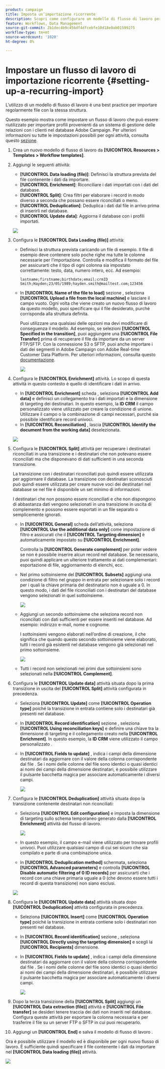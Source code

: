 ```yaml
---
product: campaign
title: Imposta un’importazione ricorrente
description: Scopri come configurare un modello di flusso di lavoro per le importazioni ricorrenti.
feature: Workflows, Data Management
source-git-commit: 2b1dec4b9c456df4dfcebfe10d18e0ab01599275
workflow-type: tm+mt
source-wordcount: '1020'
ht-degree: 0%

---
```


# Impostare un flusso di lavoro di importazione ricorrente {#setting-up-a-recurring-import}



L’utilizzo di un modello di flusso di lavoro è una best practice per importare regolarmente file con la stessa struttura.

Questo esempio mostra come impostare un flusso di lavoro che può essere riutilizzato per importare profili provenienti da un sistema di gestione delle relazioni con i clienti nel database Adobe Campaign. Per ulteriori informazioni su tutte le impostazioni possibili per ogni attività, consulta questo [sezione](activities.md).

1. Crea un nuovo modello di flusso di lavoro da **[!UICONTROL Resources > Templates > Workflow templates]**.
1. Aggiungi le seguenti attività:

   * **[!UICONTROL Data loading (file)]**: Definisci la struttura prevista del file contenente i dati da importare.
   * **[!UICONTROL Enrichment]**: Riconciliare i dati importati con i dati del database.
   * **[!UICONTROL Split]**: Crea filtri per elaborare i record in modo diverso a seconda che possano essere riconciliati o meno.
   * **[!UICONTROL Deduplication]**: Deduplica i dati dal file in arrivo prima di inserirli nel database.
   * **[!UICONTROL Update data]**: Aggiorna il database con i profili importati.

   ![](assets/import_template_example0.png)

1. Configura le **[!UICONTROL Data Loading (file)]** attività:

   * Definisci la struttura prevista caricando un file di esempio. Il file di esempio deve contenere solo poche righe ma tutte le colonne necessarie per l’importazione. Controlla e modifica il formato del file per assicurarti che il tipo di ogni colonna sia impostato correttamente: testo, data, numero intero, ecc. Ad esempio:

      ```
      lastname;firstname;birthdate;email;crmID
      Smith;Hayden;23/05/1989;hayden.smith@mailtest.com;123456
      ```

   * In **[!UICONTROL Name of the file to load]** sezione , seleziona **[!UICONTROL Upload a file from the local machine]** e lasciare il campo vuoto. Ogni volta che viene creato un nuovo flusso di lavoro da questo modello, puoi specificare qui il file desiderato, purché corrisponda alla struttura definita.

      Puoi utilizzare una qualsiasi delle opzioni ma devi modificare di conseguenza il modello. Ad esempio, se selezioni **[!UICONTROL Specified in the transition]**, puoi aggiungere una **[!UICONTROL File Transfer]** prima di recuperare il file da importare da un server FTP/SFTP. Con la connessione S3 o SFTP, puoi anche importare i dati dei segmenti in Adobe Campaign con Adobe Real-time Customer Data Platform. Per ulteriori informazioni, consulta questo [documentazione](https://experienceleague.adobe.com/docs/experience-platform/destinations/catalog/email-marketing/adobe-campaign.html).

      ![](assets/import_template_example1.png)

1. Configura le **[!UICONTROL Enrichment]** attività. Lo scopo di questa attività in questo contesto è quello di identificare i dati in arrivo.

   * In **[!UICONTROL Enrichment]** scheda , seleziona **[!UICONTROL Add data]** e definisci un collegamento tra i dati importati e la dimensione di targeting dei destinatari. In questo esempio, la **ID CRM** il campo personalizzato viene utilizzato per creare la condizione di unione. Utilizzare il campo o la combinazione di campi necessari, purché sia possibile identificare record univoci.
   * In **[!UICONTROL Reconciliation]** , lascia **[!UICONTROL Identify the document from the working data]** deselezionata.

   ![](assets/import_template_example2.png)

1. Configura le **[!UICONTROL Split]** attività per recuperare i destinatari riconciliati in una transizione e i destinatari che non potevano essere riconciliati ma che disponevano di dati sufficienti in una seconda transizione.

   La transizione con i destinatari riconciliati può quindi essere utilizzata per aggiornare il database. La transizione con destinatari sconosciuti può quindi essere utilizzata per creare nuove voci dei destinatari nel database se nel file è disponibile un set minimo di informazioni.

   I destinatari che non possono essere riconciliati e che non dispongono di abbastanza dati vengono selezionati in una transizione in uscita di complemento e possono essere esportati in un file separato o semplicemente ignorati.

   * In **[!UICONTROL General]** scheda dell’attività, seleziona **[!UICONTROL Use the additional data only]** come impostazione di filtro e assicurati che il **[!UICONTROL Targeting dimension]** è automaticamente impostato su **[!UICONTROL Enrichment]**.

      Controlla la **[!UICONTROL Generate complement]** per poter vedere se non è possibile inserire alcun record nel database. Se necessario, puoi quindi applicare un ulteriore trattamento ai dati complementari: esportazione di file, aggiornamento di elenchi, ecc.

   * Nel primo sottoinsieme del **[!UICONTROL Subsets]** aggiungi una condizione di filtro nel gruppo in entrata per selezionare solo i record per i quali la chiave primaria del destinatario non è uguale a 0. In questo modo, i dati del file riconciliati con i destinatari del database vengono selezionati in quel sottoinsieme.

      ![](assets/import_template_example3.png)

   * Aggiungi un secondo sottoinsieme che seleziona record non riconciliati con dati sufficienti per essere inseriti nel database. Ad esempio: indirizzo e-mail, nome e cognome.

      I sottoinsiemi vengono elaborati nell’ordine di creazione, il che significa che quando questo secondo sottoinsieme viene elaborato, tutti i record già esistenti nel database vengono già selezionati nel primo sottoinsieme.

      ![](assets/import_template_example3_2.png)

   * Tutti i record non selezionati nei primi due sottoinsiemi sono selezionati nella **[!UICONTROL Complement]**.

1. Configura le **[!UICONTROL Update data]** attività situata dopo la prima transizione in uscita del **[!UICONTROL Split]** attività configurata in precedenza.

   * Seleziona **[!UICONTROL Update]** come **[!UICONTROL Operation type]** poiché la transizione in entrata contiene solo i destinatari già presenti nel database.
   * In **[!UICONTROL Record identification]** sezione , seleziona **[!UICONTROL Using reconciliation keys]** e definire una chiave tra la dimensione di targeting e il collegamento creato nella **[!UICONTROL Enrichment]**. In questo esempio, la **ID CRM** viene utilizzato il campo personalizzato .
   * In **[!UICONTROL Fields to update]** , indica i campi della dimensione destinatari da aggiornare con il valore della colonna corrispondente dal file . Se i nomi delle colonne del file sono identici o quasi identici ai nomi dei campi della dimensione destinatari, è possibile utilizzare il pulsante bacchetta magica per associare automaticamente i diversi campi.

      ![](assets/import_template_example6.png)

1. Configura le **[!UICONTROL Deduplication]** attività situata dopo la transizione contenente destinatari non riconciliati:

   * Seleziona **[!UICONTROL Edit configuration]** e imposta la dimensione di targeting sullo schema temporaneo generato dalla **[!UICONTROL Enrichment]** attività del flusso di lavoro.

      ![](assets/import_template_example4.png)

   * In questo esempio, il campo e-mail viene utilizzato per trovare profili univoci. Puoi utilizzare qualsiasi campo di cui sei sicuro che sia compilato e parte di una combinazione unica.
   * In **[!UICONTROL Deduplication method]** schermata, seleziona **[!UICONTROL Advanced parameters]** e controlla **[!UICONTROL Disable automatic filtering of 0 ID records]** per assicurarti che i record con una chiave primaria uguale a 0 (che devono essere tutti i record di questa transizione) non siano esclusi.

   ![](assets/import_template_example7.png)

1. Configura le **[!UICONTROL Update data]** attività situata dopo **[!UICONTROL Deduplication]** attività configurata in precedenza.

   * Seleziona **[!UICONTROL Insert]** come **[!UICONTROL Operation type]** poiché la transizione in entrata contiene solo i destinatari non presenti nel database.
   * In **[!UICONTROL Record identification]** sezione , seleziona **[!UICONTROL Directly using the targeting dimension]** e scegli la **[!UICONTROL Recipients]** dimensione.
   * In **[!UICONTROL Fields to update]** , indica i campi della dimensione destinatari da aggiornare con il valore della colonna corrispondente dal file . Se i nomi delle colonne del file sono identici o quasi identici ai nomi dei campi della dimensione destinatari, è possibile utilizzare il pulsante bacchetta magica per associare automaticamente i diversi campi.

      ![](assets/import_template_example8.png)

1. Dopo la terza transizione della **[!UICONTROL Split]** aggiungi un **[!UICONTROL Data extraction (file)]** attività e **[!UICONTROL File transfer]** se desideri tenere traccia dei dati non inseriti nel database. Configura queste attività per esportare la colonna necessaria e per trasferire il file su un server FTP o SFTP in cui puoi recuperarlo.
1. Aggiungi un **[!UICONTROL End]** e salva il modello di flusso di lavoro .

Ora è possibile utilizzare il modello ed è disponibile per ogni nuovo flusso di lavoro. È sufficiente quindi specificare il file contenente i dati da importare nel **[!UICONTROL Data loading (file)]** attività.

![](assets/import_template_example9.png)
